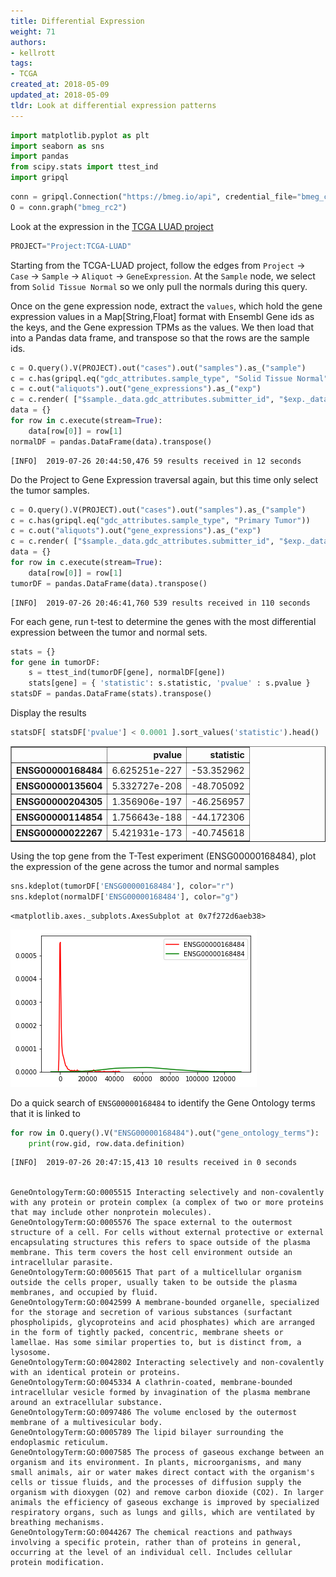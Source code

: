 ```yaml
---
title: Differential Expression
weight: 71
authors:
- kellrott
tags:
- TCGA
created_at: 2018-05-09
updated_at: 2018-05-09
tldr: Look at differential expression patterns
---
```


```python
import matplotlib.pyplot as plt
import seaborn as sns
import pandas
from scipy.stats import ttest_ind
import gripql
```


```python
conn = gripql.Connection("https://bmeg.io/api", credential_file="bmeg_credentials.json")
O = conn.graph("bmeg_rc2")
```

Look at the expression in the [TCGA LUAD project](https://portal.gdc.cancer.gov/projects/TCGA-LUAD)


```python
PROJECT="Project:TCGA-LUAD"
```

Starting from the TCGA-LUAD project, follow the edges from `Project` -> `Case` -> `Sample` -> `Aliquot` -> `GeneExpression`. At the `Sample` node, we select from `Solid Tissue Normal` so we only pull the normals during this query.

Once on the gene expression node, extract the `values`, which hold the gene expression values in a Map[String,Float] format with Ensembl Gene ids as the keys, and the Gene expression TPMs as the values. We then load that into a Pandas data frame, and transpose so that the rows are the sample ids.


```python
c = O.query().V(PROJECT).out("cases").out("samples").as_("sample")
c = c.has(gripql.eq("gdc_attributes.sample_type", "Solid Tissue Normal"))
c = c.out("aliquots").out("gene_expressions").as_("exp")
c = c.render( ["$sample._data.gdc_attributes.submitter_id", "$exp._data.values"])
data = {}
for row in c.execute(stream=True):
    data[row[0]] = row[1]
normalDF = pandas.DataFrame(data).transpose()
```

    [INFO]	2019-07-26 20:44:50,476	59 results received in 12 seconds


Do the Project to Gene Expression traversal again, but this time only select the tumor samples.


```python
c = O.query().V(PROJECT).out("cases").out("samples").as_("sample")
c = c.has(gripql.eq("gdc_attributes.sample_type", "Primary Tumor"))
c = c.out("aliquots").out("gene_expressions").as_("exp")
c = c.render( ["$sample._data.gdc_attributes.submitter_id", "$exp._data.values"])
data = {}
for row in c.execute(stream=True):
    data[row[0]] = row[1]
tumorDF = pandas.DataFrame(data).transpose()
```

    [INFO]	2019-07-26 20:46:41,760	539 results received in 110 seconds


For each gene, run t-test to determine the genes with the most differential expression between the tumor and normal sets.


```python
stats = {}
for gene in tumorDF:
    s = ttest_ind(tumorDF[gene], normalDF[gene])
    stats[gene] = { 'statistic': s.statistic, 'pvalue' : s.pvalue }
statsDF = pandas.DataFrame(stats).transpose()
```

Display the results


```python
statsDF[ statsDF['pvalue'] < 0.0001 ].sort_values('statistic').head()
```




<div>
<style scoped>
    .dataframe tbody tr th:only-of-type {
        vertical-align: middle;
    }

    .dataframe tbody tr th {
        vertical-align: top;
    }

    .dataframe thead th {
        text-align: right;
    }
</style>
<table border="1" class="dataframe">
  <thead>
    <tr style="text-align: right;">
      <th></th>
      <th>pvalue</th>
      <th>statistic</th>
    </tr>
  </thead>
  <tbody>
    <tr>
      <th>ENSG00000168484</th>
      <td>6.625251e-227</td>
      <td>-53.352962</td>
    </tr>
    <tr>
      <th>ENSG00000135604</th>
      <td>5.332727e-208</td>
      <td>-48.705092</td>
    </tr>
    <tr>
      <th>ENSG00000204305</th>
      <td>1.356906e-197</td>
      <td>-46.256957</td>
    </tr>
    <tr>
      <th>ENSG00000114854</th>
      <td>1.756643e-188</td>
      <td>-44.172306</td>
    </tr>
    <tr>
      <th>ENSG00000022267</th>
      <td>5.421931e-173</td>
      <td>-40.745618</td>
    </tr>
  </tbody>
</table>
</div>



Using the top gene from the T-Test experiment (ENSG00000168484), plot the expression of the gene across the tumor and normal samples


```python
sns.kdeplot(tumorDF['ENSG00000168484'], color="r")
sns.kdeplot(normalDF['ENSG00000168484'], color="g")
```




    <matplotlib.axes._subplots.AxesSubplot at 0x7f272d6aeb38>




![png](ExpressionDifference_files/ExpressionDifference_14_1.png)


Do a quick search of `ENSG00000168484` to identify the Gene Ontology terms that it is linked to


```python
for row in O.query().V("ENSG00000168484").out("gene_ontology_terms"):
    print(row.gid, row.data.definition)
```

    [INFO]	2019-07-26 20:47:15,413	10 results received in 0 seconds


    GeneOntologyTerm:GO:0005515 Interacting selectively and non-covalently with any protein or protein complex (a complex of two or more proteins that may include other nonprotein molecules).
    GeneOntologyTerm:GO:0005576 The space external to the outermost structure of a cell. For cells without external protective or external encapsulating structures this refers to space outside of the plasma membrane. This term covers the host cell environment outside an intracellular parasite.
    GeneOntologyTerm:GO:0005615 That part of a multicellular organism outside the cells proper, usually taken to be outside the plasma membranes, and occupied by fluid.
    GeneOntologyTerm:GO:0042599 A membrane-bounded organelle, specialized for the storage and secretion of various substances (surfactant phospholipids, glycoproteins and acid phosphates) which are arranged in the form of tightly packed, concentric, membrane sheets or lamellae. Has some similar properties to, but is distinct from, a lysosome.
    GeneOntologyTerm:GO:0042802 Interacting selectively and non-covalently with an identical protein or proteins.
    GeneOntologyTerm:GO:0045334 A clathrin-coated, membrane-bounded intracellular vesicle formed by invagination of the plasma membrane around an extracellular substance.
    GeneOntologyTerm:GO:0097486 The volume enclosed by the outermost membrane of a multivesicular body.
    GeneOntologyTerm:GO:0005789 The lipid bilayer surrounding the endoplasmic reticulum.
    GeneOntologyTerm:GO:0007585 The process of gaseous exchange between an organism and its environment. In plants, microorganisms, and many small animals, air or water makes direct contact with the organism's cells or tissue fluids, and the processes of diffusion supply the organism with dioxygen (O2) and remove carbon dioxide (CO2). In larger animals the efficiency of gaseous exchange is improved by specialized respiratory organs, such as lungs and gills, which are ventilated by breathing mechanisms.
    GeneOntologyTerm:GO:0044267 The chemical reactions and pathways involving a specific protein, rather than of proteins in general, occurring at the level of an individual cell. Includes cellular protein modification.

